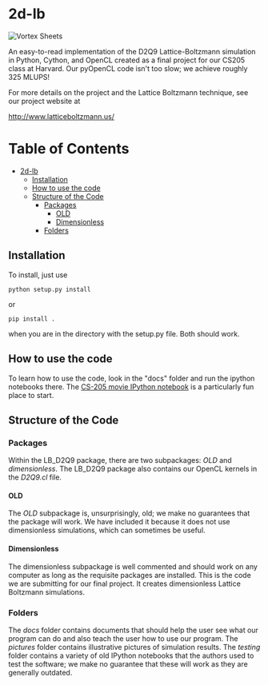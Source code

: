 # 2d-lb

![Vortex Sheets](https://github.com/latticeboltzmann/2d-lb/blob/master/pictures/vortex_sheets.png)

An easy-to-read implementation of the D2Q9 Lattice-Boltzmann simulation in Python, Cython, and OpenCL created as a final
project for our CS205 class at Harvard. Our pyOpenCL code isn't too slow; we achieve roughly 325 MLUPS! 

For more details on the project and the Lattice Boltzmann technique, see our project website at

http://www.latticeboltzmann.us/

# Table of Contents

- [2d-lb](#)
	- [Installation](#)
	- [How to use the code](#)
	- [Structure of the Code](#)
		- [Packages](#)
			- [OLD](#)
			- [Dimensionless](#)
		- [Folders](#)

## Installation

To install, just use

    python setup.py install

or 

    pip install .

when you are in the directory with the setup.py file. Both should work. 

## How to use the code

To learn how to use the code, look in the "docs" folder and run the ipython notebooks there. The
[CS-205 movie IPython notebook](https://github.com/latticeboltzmann/2d-lb/blob/master/docs/cs205_movie.ipynb) is a
particularly fun place to start.

## Structure of the Code

### Packages

Within the LB_D2Q9 package, there are two subpackages: *OLD* and *dimensionless*. The LB_D2Q9 package also contains
our OpenCL kernels in the *D2Q9.cl* file.

#### OLD

The *OLD* subpackage is, unsurprisingly, old; we make no guarantees that the package will work. We have included it 
because it does not use dimensionless simulations, which can sometimes be useful.

#### Dimensionless

The dimensionless subpackage is well commented and should work on any computer as long as the requisite packages
are installed. This is the code we are submitting for our final project. It creates dimensionless Lattice Boltzmann
simulations. 

### Folders

The *docs* folder contains documents that should help the user see what our program can do and also teach the user
how to use our program. The *pictures* folder contains illustrative pictures of simulation results. The *testing* folder
contains a variety of old IPython notebooks that the authors used to test the software; we make no guarantee that these
will work as they are generally outdated.